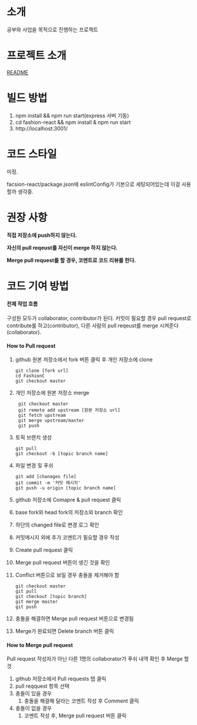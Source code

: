 # 소개
공부와 사업을 목적으로 진행하는 프로젝트

# 프로젝트 소개
[README](https://github.com/kangminser/FashionC/blob/master/README.md)

# 빌드 방법
1. npm install && npm run start(express 서버 기동)
2. cd fashion-react && npm install & npm run start
3. http://localhost:3001/

# 코드 스타일
미정. 

facsion-react/package.json에 eslintConfig가 기본으로 세팅되어있는데 이걸 사용할까 생각중. 


# 권장 사항
**직접 저장소에 push하지 않는다.**

**자신의 pull reqeust를 자신이 merge 하지 않는다.**

**Merge pull request를 할 경우, 코멘트로 코드 리뷰를 한다.**


# 코드 기여 방법
#### 전체 작업 흐름 ####
구성원 모두가 collaborator, contributor가 된다. 커밋이 필요할 경우 pull request로 contribute를 하고(contributor), 다른 사람의 pull reqeust를 merge 시켜준다(collaborator). 

#### How to Pull request ####
1. github 원본 저장소에서 fork 버튼 클릭 후 개인 저장소에 clone
    ````shell
    git clone [fork url]
    cd FashionC
    git checkout master
    ````
2. 개인 저장소에 원본 저장소 merge
   ````shell
    git checkout master
    git remote add upstream [원본 저장소 url]
    git fetch upstream
    git merge upstream/master
    git push

   ````
3. 토픽 브랜치 생성
    ````shell
    git pull
    git checkout -b [topic branch name]    
    ````
4. 파일 변경 및 푸쉬
    ````shell
    git add [chanages file]
    git commit -m '커밋 메시지'
    git push -u origin [topic branch name]
    ````
5. github 저장소에 Comapre & pull request 클릭


6. base fork와 head fork의 저장소와 branch 확인
7. 하단의 changed file로 변경 로그 확인
8. 커밋메시지 외에 추가 코멘트가 필요할 경우 작성
9. Create pull request 클릭
10. Merge pull request 버튼이 생긴 것을 확인
11. Conflict 버튼으로 보일 경우 충돌을 제거해야 함
    ````shell
    git checkout master
    git pull
    git checkout [topic branch]
    git merge master
    git push
    ````
12. 충돌을 해결하면 Merge pull request 버튼으로 변경됨
13. Merge가 완료되면 Delete branch 버튼 클릭


#### How to Merge pull request ####
Pull request 작성자가 아닌 다른 1명의 collaborator가 푸쉬 내역 확인 후 Merge 할 것
1. github 저장소에서 Pull requests 탭 클릭
2. pull reqquest 항목 선택
3. 충돌이 있을 경우
    1. 충돌을 해결해 달라는 코멘트 작성 후 Comment 클릭
4. 충돌이 없을 경우
    1. 코멘트 작성 후, Merge pull request 버튼 클릭